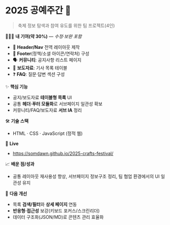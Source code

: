 # 2025 공예주간 🎪
> 축제 정보 탐색과 참여 유도를 위한 팀 프로젝트(4인)

🧑‍🤝‍🧑 **내 기여(약 30%)** — *수정·보완 포함*
- 🧭 **Header/Nav** 전역 레이아웃 제작
- 🧱 **Footer**(정책/소셜 아이콘/연락처) 구성
- 🗣️ **커뮤니티**: 공지사항 리스트 페이지
- 📰 **보도자료**: 기사 목록 테이블
- ❓ **FAQ**: 질문·답변 섹션 구성

✨ **핵심 기능**
- 공지/보도자료 **테이블형 목록** UI
- 공통 **헤더·푸터 모듈화**로 서브페이지 일관성 확보
- 커뮤니티/FAQ/보도자료 **서브 IA** 정리

🛠️ **기술 스택**
- HTML · CSS · JavaScript (정적 웹)

🔗 **Live**
- https://somdawn.github.io/2025-crafts-festival/

📈 **배운 점/성과**
- 공통 레이아웃 재사용성 향상, 서브페이지 정보구조 정리, 팀 협업 환경에서의 UI 일관성 유지

🚀 **다음 개선**
- 목록 **검색/필터**와 **상세 페이지** 연동
- **반응형·접근성** 보강(키보드 포커스/스크린리더)
- 데이터 구조화(JSON/MD)로 콘텐츠 관리 효율화
